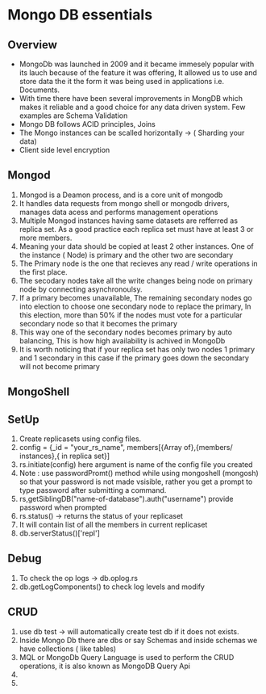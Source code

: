 # Mongo DB essentials

## Overview
- MongoDb was launched in 2009 and it became immesely popular with its lauch because of the feature it was offering, It allowed us to use and store data the it the form it was being used in applications i.e. Documents.
- With time there have been several improvements in MongDB which makes it reliable and a good choice for any data driven system. Few examples are Schema Validation
- Mongo DB follows ACID principles, Joins
- The Mongo instances can be scalled horizontally -> ( Sharding your data)
- Client side level encryption

## Mongod 
1. Mongod is a Deamon process, and is a core unit of mongodb
2. It handles data requests from mongo shell or mongodb drivers, manages data acess and performs management operations
3. Multiple Mongod instances having same datasets are refferred as replica set. As a good practice each replica set must have at least 3 or more members.
4. Meaning your data should be copied at least 2 other instances. One of the instance ( Node) is primary and the other two are secondary
5. The Primary node is the one that recieves any read / write operations in the first place.
6. The secodary nodes take all the write changes being node on primary node by connecting asynchronoulsy.
7. If a primary becomes unavailable, The remaining secondary nodes go into election to choose one secondary node to replace the primary, In this election, more than 50% if the nodes must vote for a particular secondary node so that it becomes the primary
8. This way one of the secondary nodes becomes primary by auto balancing, This is how high availability is achived in MongoDb
9. It is worth noticing that if your replica set has only two nodes 1 primary and 1 secondary in this case if the primary goes down the secondary will not become primary
    
## MongoShell


## SetUp
1. Create replicasets using config files.
2. config = {_id = "your_rs_name", members[{Array of},{members/ instances},{ in replica set}]
3. rs.initiate(config) here argument is name of the config file you created
4. Note : use passwordPromt() method while using mongoshell (mongosh) so that your password is not made vsisible, rather you get a prompt to type password after submitting a command.
5. rs,getSiblingDB("name-of-database").auth("username") provide password when prompted
6. rs.status() -> returns the status of your replicaset
7. It will contain list of all the members in current replicaset
8. db.serverStatus()['repl']

## Debug   
1. To check the op logs -> db.oplog.rs
2. db.getLogComponents() to check log levels and modify

## CRUD
1. use db test -> will automatically create test db if it does not exists.
2. Inside Mongo Db there are dbs or say Schemas and inside schemas we have collections ( like tables)
3. MQL or MongoDb Query Language is used to perform the CRUD operations, it is also known as MongoDB Query Api
4. 
5. 
   
